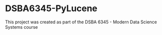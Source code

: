 # DSBA6345-PyLucene
This project was created as part of the DSBA 6345 - Modern Data Science Systems course
